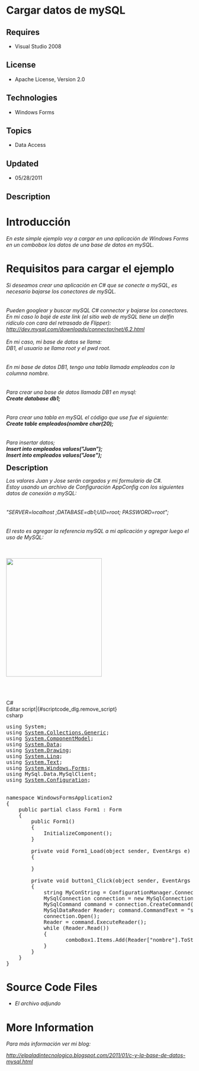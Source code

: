 # Cargar datos de mySQL
## Requires
- Visual Studio 2008
## License
- Apache License, Version 2.0
## Technologies
- Windows Forms
## Topics
- Data Access
## Updated
- 05/28/2011
## Description

<h1>Introducci&oacute;n</h1>
<p><em>En este simple ejemplo voy a cargar en una aplicaci&oacute;n de Windows Forms en un combobox los datos de una base de datos en mySQL.</em></p>
<h1>Requisitos para cargar el ejemplo</h1>
<p><em><span>Si deseamos crear una aplicaci&oacute;n en C# que se conecte a mySQL, es necesario bajarse los conectores de mySQL.</span><br>
<span><br>
</span><br>
<span>Pueden googlear y buscar mySQL C# connector y bajarse los conectores. En mi caso lo baj&eacute; de este link (el sitio web de mySQL tiene un delf&iacute;n rid&iacute;culo con cara del retrasado de Flipper):</span><br>
<span><a href="http://dev.mysql.com/downloads/connector/net/6.2.html">http://dev.mysql.com/downloads/connector/net/6.2.html</a></span><br>
<br>
<span>En mi caso, mi base de datos se llama:</span><br>
<span>DB1, el usuario se llama root y el pwd root.</span><br>
<span><br>
</span><br>
<span>En mi base de datos DB1, tengo una tabla llamada empleados con la columna nombre.</span><br>
<span><br>
</span><br>
<span>Para crear una base de datos llamada DB1 en mysql:</span><br>
<strong><em>Create database db1;&nbsp;</em></strong><br>
<strong><em><br>
</em></strong><br>
<span>Para crear una tabla en mySQL el c&oacute;digo que use fue el siguiente:</span><br>
<span><strong><em>Create table empleados(nombre char(20);</em></strong></span><br>
<span><strong><em><br>
</em></strong></span><br>
<span>Para insertar datos;</span><br>
<span><strong><em>Insert into empleados values(&quot;Juan&quot;);</em></strong></span><br>
<span><strong><em>Insert into empleados values(&quot;Jose&quot;);</em></strong></span></em></p>
<p><span style="font-size:20px; font-weight:bold">Description</span></p>
<p><em><span>Los valores Juan y Jose ser&aacute;n cargados y mi formulario de C#.</span><br>
<span>Estoy usando un archivo de Configuraci&oacute;n AppConfig con los siguientes datos de conexi&oacute;n a mySQL:</span><br>
<br>
<br>
&quot;SERVER=localhost ;DATABASE=db1;UID=root; PASSWORD=root&quot;;<br>
<br>
<br>
<span>El resto es agregar la referencia mySQL a mi aplicaci&oacute;n y agregar luego el uso de MySQL:</span><br>
<span><br>
</span><br>
</p>
<div class="separator"><a href="http://2.bp.blogspot.com/_F7cZ5fhxFC8/TTsEgHJYyRI/AAAAAAAAAo8/0k6KmWhzQn4/s1600/Agregar&#43;referencia&#43;mysql.JPG"><img src="http://2.bp.blogspot.com/_F7cZ5fhxFC8/TTsEgHJYyRI/AAAAAAAAAo8/0k6KmWhzQn4/s320/Agregar&#43;referencia&#43;mysql.JPG" border="0" alt="" width="258" height="320"></a></div>
<br>
</em>
<p></p>
<p>&nbsp;</p>
<div class="scriptcode">
<div class="pluginEditHolder" pluginCommand="mceScriptCode">
<div class="title"><span>C#</span></div>
<div class="pluginLinkHolder"><span class="pluginEditHolderLink">Editar script</span>|<span class="pluginRemoveHolderLink">{#scriptcode_dlg.remove_script}</span></div>
<span class="hidden">csharp</span>

<div class="preview">
<pre class="csharp"><span class="cs__keyword">using</span>&nbsp;System;&nbsp;
<span class="cs__keyword">using</span>&nbsp;<a class="libraryLink" href="http://msdn.microsoft.com/es-ES/library/System.Collections.Generic.aspx" target="_blank" title="Auto generated link to System.Collections.Generic">System.Collections.Generic</a>;&nbsp;
<span class="cs__keyword">using</span>&nbsp;<a class="libraryLink" href="http://msdn.microsoft.com/es-ES/library/System.ComponentModel.aspx" target="_blank" title="Auto generated link to System.ComponentModel">System.ComponentModel</a>;&nbsp;
<span class="cs__keyword">using</span>&nbsp;<a class="libraryLink" href="http://msdn.microsoft.com/es-ES/library/System.Data.aspx" target="_blank" title="Auto generated link to System.Data">System.Data</a>;&nbsp;
<span class="cs__keyword">using</span>&nbsp;<a class="libraryLink" href="http://msdn.microsoft.com/es-ES/library/System.Drawing.aspx" target="_blank" title="Auto generated link to System.Drawing">System.Drawing</a>;&nbsp;
<span class="cs__keyword">using</span>&nbsp;<a class="libraryLink" href="http://msdn.microsoft.com/es-ES/library/System.Linq.aspx" target="_blank" title="Auto generated link to System.Linq">System.Linq</a>;&nbsp;
<span class="cs__keyword">using</span>&nbsp;<a class="libraryLink" href="http://msdn.microsoft.com/es-ES/library/System.Text.aspx" target="_blank" title="Auto generated link to System.Text">System.Text</a>;&nbsp;
<span class="cs__keyword">using</span>&nbsp;<a class="libraryLink" href="http://msdn.microsoft.com/es-ES/library/System.Windows.Forms.aspx" target="_blank" title="Auto generated link to System.Windows.Forms">System.Windows.Forms</a>;&nbsp;
<span class="cs__keyword">using</span>&nbsp;MySql.Data.MySqlClient;&nbsp;
<span class="cs__keyword">using</span>&nbsp;<a class="libraryLink" href="http://msdn.microsoft.com/es-ES/library/System.Configuration.aspx" target="_blank" title="Auto generated link to System.Configuration">System.Configuration</a>;&nbsp;
&nbsp;
&nbsp;
<span class="cs__keyword">namespace</span>&nbsp;WindowsFormsApplication2&nbsp;
{&nbsp;
&nbsp;&nbsp;&nbsp;&nbsp;<span class="cs__keyword">public</span>&nbsp;partial&nbsp;<span class="cs__keyword">class</span>&nbsp;Form1&nbsp;:&nbsp;Form&nbsp;
&nbsp;&nbsp;&nbsp;&nbsp;{&nbsp;
&nbsp;&nbsp;&nbsp;&nbsp;&nbsp;&nbsp;&nbsp;&nbsp;<span class="cs__keyword">public</span>&nbsp;Form1()&nbsp;
&nbsp;&nbsp;&nbsp;&nbsp;&nbsp;&nbsp;&nbsp;&nbsp;{&nbsp;
&nbsp;&nbsp;&nbsp;&nbsp;&nbsp;&nbsp;&nbsp;&nbsp;&nbsp;&nbsp;&nbsp;&nbsp;InitializeComponent();&nbsp;
&nbsp;&nbsp;&nbsp;&nbsp;&nbsp;&nbsp;&nbsp;&nbsp;}&nbsp;
&nbsp;
&nbsp;&nbsp;&nbsp;&nbsp;&nbsp;&nbsp;&nbsp;&nbsp;<span class="cs__keyword">private</span>&nbsp;<span class="cs__keyword">void</span>&nbsp;Form1_Load(<span class="cs__keyword">object</span>&nbsp;sender,&nbsp;EventArgs&nbsp;e)&nbsp;
&nbsp;&nbsp;&nbsp;&nbsp;&nbsp;&nbsp;&nbsp;&nbsp;{&nbsp;
&nbsp;
&nbsp;&nbsp;&nbsp;&nbsp;&nbsp;&nbsp;&nbsp;&nbsp;}&nbsp;
&nbsp;
&nbsp;&nbsp;&nbsp;&nbsp;&nbsp;&nbsp;&nbsp;&nbsp;<span class="cs__keyword">private</span>&nbsp;<span class="cs__keyword">void</span>&nbsp;button1_Click(<span class="cs__keyword">object</span>&nbsp;sender,&nbsp;EventArgs&nbsp;e)&nbsp;
&nbsp;&nbsp;&nbsp;&nbsp;&nbsp;&nbsp;&nbsp;&nbsp;{&nbsp;
&nbsp;&nbsp;&nbsp;&nbsp;&nbsp;&nbsp;&nbsp;&nbsp;&nbsp;&nbsp;&nbsp;&nbsp;<span class="cs__keyword">string</span>&nbsp;MyConString&nbsp;=&nbsp;ConfigurationManager.ConnectionStrings[<span class="cs__string">&quot;connectionStringName&quot;</span>].ToString();&nbsp;&nbsp;
&nbsp;&nbsp;&nbsp;&nbsp;&nbsp;&nbsp;&nbsp;&nbsp;&nbsp;&nbsp;&nbsp;&nbsp;MySqlConnection&nbsp;connection&nbsp;=&nbsp;<span class="cs__keyword">new</span>&nbsp;MySqlConnection(MyConString);&nbsp;&nbsp;
&nbsp;&nbsp;&nbsp;&nbsp;&nbsp;&nbsp;&nbsp;&nbsp;&nbsp;&nbsp;&nbsp;&nbsp;MySqlCommand&nbsp;command&nbsp;=&nbsp;connection.CreateCommand();&nbsp;&nbsp;
&nbsp;&nbsp;&nbsp;&nbsp;&nbsp;&nbsp;&nbsp;&nbsp;&nbsp;&nbsp;&nbsp;&nbsp;MySqlDataReader&nbsp;Reader;&nbsp;command.CommandText&nbsp;=&nbsp;<span class="cs__string">&quot;select&nbsp;nombre&nbsp;from&nbsp;empleados&quot;</span>;&nbsp;&nbsp;
&nbsp;&nbsp;&nbsp;&nbsp;&nbsp;&nbsp;&nbsp;&nbsp;&nbsp;&nbsp;&nbsp;&nbsp;connection.Open();&nbsp;&nbsp;
&nbsp;&nbsp;&nbsp;&nbsp;&nbsp;&nbsp;&nbsp;&nbsp;&nbsp;&nbsp;&nbsp;&nbsp;Reader&nbsp;=&nbsp;command.ExecuteReader();&nbsp;
&nbsp;&nbsp;&nbsp;&nbsp;&nbsp;&nbsp;&nbsp;&nbsp;&nbsp;&nbsp;&nbsp;&nbsp;<span class="cs__keyword">while</span>&nbsp;(Reader.Read())&nbsp;
&nbsp;&nbsp;&nbsp;&nbsp;&nbsp;&nbsp;&nbsp;&nbsp;&nbsp;&nbsp;&nbsp;&nbsp;{&nbsp;
&nbsp;&nbsp;&nbsp;&nbsp;&nbsp;&nbsp;&nbsp;&nbsp;&nbsp;&nbsp;&nbsp;&nbsp;&nbsp;&nbsp;&nbsp;&nbsp;&nbsp;&nbsp;&nbsp;comboBox1.Items.Add(Reader[<span class="cs__string">&quot;nombre&quot;</span>].ToString());&nbsp;
&nbsp;&nbsp;&nbsp;&nbsp;&nbsp;&nbsp;&nbsp;&nbsp;&nbsp;&nbsp;&nbsp;&nbsp;}&nbsp;
&nbsp;&nbsp;&nbsp;&nbsp;&nbsp;&nbsp;&nbsp;&nbsp;}&nbsp;
&nbsp;&nbsp;&nbsp;&nbsp;}&nbsp;
}</pre>
</div>
</div>
</div>
<h1><span>Source Code Files</span></h1>
<ul>
<li><em>El archivo adjundo</em> </li></ul>
<h1>More Information</h1>
<p><em>Para m&aacute;s informaci&oacute;n ver mi blog:</em></p>
<p><em><a href="http://elpaladintecnologico.blogspot.com/2011/01/c-y-la-base-de-datos-mysql.html">http://elpaladintecnologico.blogspot.com/2011/01/c-y-la-base-de-datos-mysql.html</a><br>
</em></p>

